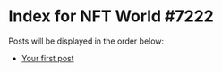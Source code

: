# Index for NFT World #7222
Posts will be displayed in the order below:

- [Your first post](./001-first.md)

